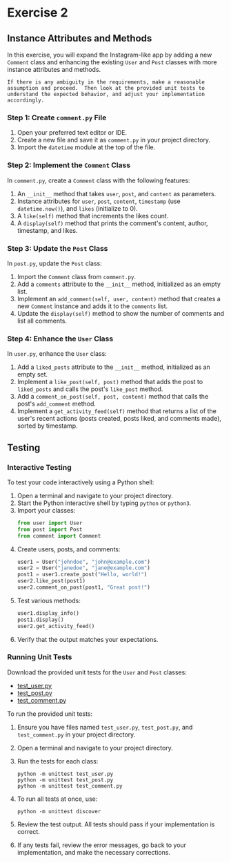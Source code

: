 # Exercise 2

## Instance Attributes and Methods

In this exercise, you will expand the Instagram-like app by adding a new `Comment` class and enhancing the existing `User` and `Post` classes with more instance attributes and methods.

```{warning}
If there is any ambiguity in the requirements, make a reasonable assumption and proceed.  Then look at the provided unit tests to understand the expected behavior, and adjust your implementation accordingly.
```

### Step 1: Create `comment.py` File

1. Open your preferred text editor or IDE.
2. Create a new file and save it as `comment.py` in your project directory.
3. Import the `datetime` module at the top of the file.

### Step 2: Implement the `Comment` Class

In `comment.py`, create a `Comment` class with the following features:

1. An `__init__` method that takes `user`, `post`, and `content` as parameters.
2. Instance attributes for `user`, `post`, `content`, `timestamp` (use `datetime.now()`), and `likes` (initialize to 0).
3. A `like(self)` method that increments the likes count.
4. A `display(self)` method that prints the comment's content, author, timestamp, and likes.

### Step 3: Update the `Post` Class

In `post.py`, update the `Post` class:

1. Import the `Comment` class from `comment.py`.
2. Add a `comments` attribute to the `__init__` method, initialized as an empty list.
3. Implement an `add_comment(self, user, content)` method that creates a new `Comment` instance and adds it to the `comments` list.
4. Update the `display(self)` method to show the number of comments and list all comments.

### Step 4: Enhance the `User` Class

In `user.py`, enhance the `User` class:

1. Add a `liked_posts` attribute to the `__init__` method, initialized as an empty set.
2. Implement a `like_post(self, post)` method that adds the post to `liked_posts` and calls the post's `like_post` method.
3. Add a `comment_on_post(self, post, content)` method that calls the post's `add_comment` method.
4. Implement a `get_activity_feed(self)` method that returns a list of the user's recent actions (posts created, posts liked, and comments made), sorted by timestamp.


## Testing

### Interactive Testing

To test your code interactively using a Python shell:

1. Open a terminal and navigate to your project directory.
2. Start the Python interactive shell by typing `python` or `python3`.
3. Import your classes:
   ```python
   from user import User
   from post import Post
   from comment import Comment
   ```
4. Create users, posts, and comments:
   ```python
   user1 = User("johndoe", "john@example.com")
   user2 = User("janedoe", "jane@example.com")
   post1 = user1.create_post("Hello, world!")
   user2.like_post(post1)
   user2.comment_on_post(post1, "Great post!")
   ```
5. Test various methods:
   ```python
   user1.display_info()
   post1.display()
   user2.get_activity_feed()
   ```
6. Verify that the output matches your expectations.

### Running Unit Tests

Download the provided unit tests for the `User` and `Post` classes:

- [test_user.py](test_user.py)
- [test_post.py](test_post.py)
- [test_comment.py](test_comment.py)

To run the provided unit tests:

1. Ensure you have files named `test_user.py`, `test_post.py`, and `test_comment.py` in your project directory.

2. Open a terminal and navigate to your project directory.

3. Run the tests for each class:
   ```
   python -m unittest test_user.py
   python -m unittest test_post.py
   python -m unittest test_comment.py
   ```

4. To run all tests at once, use:
   ```
   python -m unittest discover
   ```

5. Review the test output. All tests should pass if your implementation is correct.

6. If any tests fail, review the error messages, go back to your implementation, and make the necessary corrections.